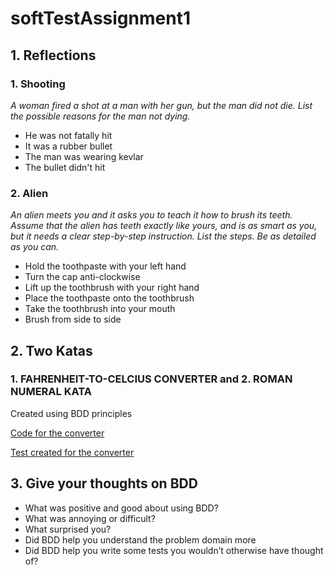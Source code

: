 # softTestAssignment1

## 1. Reflections

### 1. **Shooting**

<em> A woman fired a shot at a man with her gun, but the man did not die. List the possible
reasons for the man not dying. 
</em> 

* He was not fatally hit
* It was a rubber bullet
* The man was wearing kevlar
* The bullet didn't hit

### 2. **Alien**

<em> An alien meets you and it asks you to teach it how to brush its teeth. Assume that the
alien has teeth exactly like yours, and is as smart as you, but it needs a clear step-by-step
instruction. List the steps. Be as detailed as you can. </em> 

* Hold the toothpaste with your left hand
* Turn the cap anti-clockwise
* Lift up the toothbrush with your right hand
* Place the toothpaste onto the toothbrush
* Take the toothbrush into your mouth
* Brush from side to side


## 2. Two Katas

### 1. FAHRENHEIT-TO-CELCIUS CONVERTER and 2. ROMAN NUMERAL KATA 

Created using BDD principles

[Code for the converter](https://github.com/josefmarcc/softTestAssignment1/blob/main/src/main/java/Converter/Converter.java)

[Test created for the converter](https://github.com/josefmarcc/softTestAssignment1/blob/main/src/test/java/Converter/RunCucumberTest.java)


## 3. Give your thoughts on BDD

* What was positive and good about using BDD?
* What was annoying or difficult?
* What surprised you?
* Did BDD help you understand the problem domain more
* Did BDD help you write some tests you wouldn’t otherwise have thought of? 

